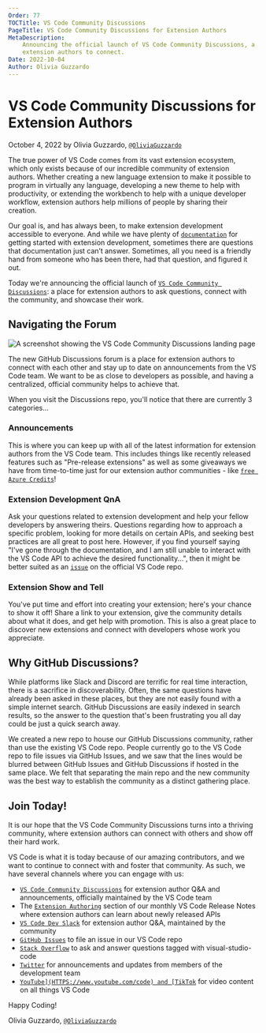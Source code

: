 ```yaml
---
Order: 77
TOCTitle: VS Code Community Discussions
PageTitle: VS Code Community Discussions for Extension Authors
MetaDescription:
    Announcing the official launch of VS Code Community Discussions, a place for
    extension authors to connect.
Date: 2022-10-04
Author: Olivia Guzzardo
---
```


# VS Code Community Discussions for Extension Authors

October 4, 2022 by Olivia Guzzardo,
[`@OliviaGuzzardo`](HTTPS://twitter.com/OliviaGuzzardo)

The true power of VS Code comes from its vast extension ecosystem, which only
exists because of our incredible community of extension authors. Whether
creating a new language extension to make it possible to program in virtually
any language, developing a new theme to help with productivity, or extending the
workbench to help with a unique developer workflow, extension authors help
millions of people by sharing their creation.

Our goal is, and has always been, to make extension development accessible to
everyone. And while we have plenty of
[`documentation`](HTTPS://code.visualstudio.com/api) for getting started with
extension development, sometimes there are questions that documentation just
can’t answer. Sometimes, all you need is a friendly hand from someone who has
been there, had that question, and figured it out.

Today we're announcing the official launch of
[`VS Code Community Discussions`](HTTPS://github.com/microsoft/vscode-discussions/discussions):
a place for extension authors to ask questions, connect with the community, and
showcase their work.

## Navigating the Forum

![`A screenshot showing the VS Code Community Discussions landing page`](github-discussions.png)

The new GitHub Discussions forum is a place for extension authors to connect
with each other and stay up to date on announcements from the VS Code team. We
want to be as close to developers as possible, and having a centralized,
official community helps to achieve that.

When you visit the Discussions repo, you'll notice that there are currently 3
categories...

### Announcements

This is where you can keep up with all of the latest information for extension
authors from the VS Code team. This includes things like recently released
features such as "Pre-release extensions" as well as some giveaways we have from
time-to-time just for our extension author communities - like
[`free Azure Credits`](HTTPS://github.com/microsoft/vscode-discussions/discussions/135)!

### Extension Development QnA

Ask your questions related to extension development and help your fellow
developers by answering theirs. Questions regarding how to approach a specific
problem, looking for more details on certain APIs, and seeking best practices
are all great to post here. However, if you find yourself saying "I've gone
through the documentation, and I am still unable to interact with the VS Code
API to achieve the desired functionality...", then it might be better suited as
an [`issue`](HTTPS://github.com/microsoft/vscode/issues) on the official VS Code
repo.

### Extension Show and Tell

You've put time and effort into creating your extension; here's your chance to
show it off! Share a link to your extension, give the community details about
what it does, and get help with promotion. This is also a great place to
discover new extensions and connect with developers whose work you appreciate.

## Why GitHub Discussions?

While platforms like Slack and Discord are terrific for real time interaction,
there is a sacrifice in discoverability. Often, the same questions have already
been asked in these places, but they are not easily found with a simple internet
search. GitHub Discussions are easily indexed in search results, so the answer
to the question that's been frustrating you all day could be just a quick search
away.

We created a new repo to house our GitHub Discussions community, rather than use
the existing VS Code repo. People currently go to the VS Code repo to file
issues via GitHub Issues, and we saw that the lines would be blurred between
GitHub Issues and GitHub Discussions if hosted in the same place. We felt that
separating the main repo and the new community was the best way to establish the
community as a distinct gathering place.

## Join Today!

It is our hope that the VS Code Community Discussions turns into a thriving
community, where extension authors can connect with others and show off their
hard work.

VS Code is what it is today because of our amazing contributors, and we want to
continue to connect with and foster that community. As such, we have several
channels where you can engage with us:

- [`VS Code Community Discussions`](HTTPS://github.com/microsoft/vscode-discussions/discussions)
  for extension author Q&A and announcements, officially maintained by the VS
  Code team
- The
  [`Extension Authoring`](HTTPS://code.visualstudio.com/updates#_extension-authoring)
  section of our monthly VS Code Release Notes where extension authors can learn
  about newly released APIs
- [`VS Code Dev Slack`](HTTPS://vscode-dev-community.slack.com) for extension
  author Q&A, maintained by the community
- [`GitHub Issues`](HTTPS://github.com/Microsoft/vscode/issues) to file an issue
  in our VS Code repo
- [`Stack Overflow`](HTTPS://stackoverflow.com/questions/tagged/visual-studio-code)
  to ask and answer questions tagged with visual-studio-code
- [`Twitter`](HTTPS://twitter.com/code) for announcements and updates from
  members of the development team
- [`YouTube](HTTPS://www.youtube.com/code) and
  [TikTok`](HTTPS://www.tiktok.com/@vscode) for video content on all things VS
  Code

Happy Coding!

Olivia Guzzardo, [`@OliviaGuzzardo`](HTTPS://twitter.com/OliviaGuzzardo)
